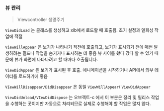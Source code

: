 ### 뷰 관리

> Viewcontroller 생명주기

<code>ViewDidLoad</code> 는 클래스를 생성하고 xib에서 로드할 때 호출됨. 초기 설정과 일회성 작업에 적절

<code>ViewWillAppear</code> 은 보기가 나타나기 직전에 호출되고, 보기가 표시되기 전에 매번 발생하려는 필드나 작업을 숨기거나 표시하는 데 좋음 뷰 사이를 왔다 갔다 할 수 있기 때문에 뷰가 화면에 나타나려고 할 때마다 호출됩니다.

<code>ViewDidAppear</code> 은 보기가 표시된 후 호출. 애니메이션을 시작하거나 API에서 외부 데이터를 로드하기에 좋음

<code>VIewWillDisappear/DidDisappear</code> 은 동일 `ViewWillAppear`/ `ViewDidAppear`

<code>ViewDidUnload/VIewDidDispose</code> 는 오브젝트-c 에서 이 부분은 정리 및 릴리스 작업을 수행하는 곳이지만 자동으로 처리되므로 실제로 수행해야 할 작업은 많지 않다.